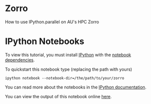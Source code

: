 Zorro
=====

How to use IPython.parallel on AU's HPC Zorro


IPython Notebooks
=================
To view this tutorial, you must install [IPython](http://ipython.org/install.html) with the [notebook dependencies](http://ipython.org/ipython-doc/dev/install/install.html#installnotebook).

To quickstart this notebook type (replacing the path with yours)

    ipython notebook --notebook-dir=/the/path/to/your/zorro

You can read more about the notebooks in the [IPython documentation](http://ipython.org/ipython-doc/dev/interactive/htmlnotebook.html).

You can view the output of this notebook online [here](http://nbviewer.ipython.org/github/jseabold/zorro/blob/master/ipython_hpc_intro.ipynb?create=1).
